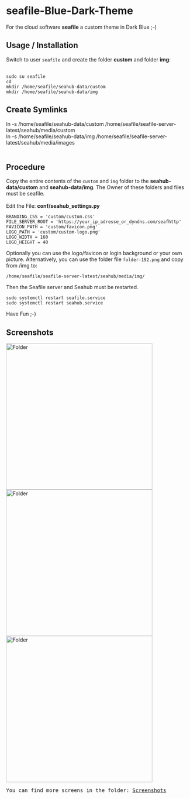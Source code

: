 # seafile-Blue-Dark-Theme
For the cloud software <strong>seafile</strong> a custom theme in Dark Blue ;-)

<h2>Usage / Installation</h2>
Switch to user <code>seafile</code> and create the folder <strong>custom</strong> and folder <strong>img</strong>:
<br><br>
<pre>
<code>sudo su seafile</code>
<code>cd</code>
<code>mkdir /home/seafile/seahub-data/custom</code>
<code>mkdir /home/seafile/seahub-data/img</code>
</pre>

<h2>Create Symlinks</h2>
ln -s /home/seafile/seahub-data/custom /home/seafile/seafile-server-latest/seahub/media/custom
<br>
ln -s /home/seafile/seahub-data/img /home/seafile/seafile-server-latest/seahub/media/images
<br><br>
<h2>Procedure</h2>
Copy the entire contents of the <code>custom</code> and <code>img</code> folder to the <strong>seahub-data/custom</strong> and <strong>seahub-data/img</strong>. The Owner of these folders and files must be seafile.
<br><br>
Edit the File: <strong>conf/seahub_settings.py</strong>

<pre>
<code>BRANDING_CSS = 'custom/custom.css'</code>
<code>FILE_SERVER_ROOT = 'https://your_ip_adresse_or_dyndns.com/seafhttp'</code>
<code>FAVICON_PATH = 'custom/favicon.png'</code>
<code>LOGO_PATH = 'custom/custom-logo.png'</code>
<code>LOGO_WIDTH = 160</code>
<code>LOGO_HEIGHT = 40</code>
</pre>

Optionally you can use the logo/favicon or login background or your own picture. Alternatively, you can use the folder file <code>folder-192.png</code> and copy from /img to:
<pre><code>/home/seafile/seafile-server-latest/seahub/media/img/</code></pre>

Then the Seafile server and Seahub must be restarted.
<pre>
<code>sudo systemctl restart seafile.service</code>
<code>sudo systemctl restart seahub.service</code>
</pre>

Have Fun ;-)

<h2>Screenshots</h2>
<img src="https://github.com/topa-LE/seafile_blue_dark_themes/blob/master/Screenshots/screen-2.png?raw=true" alt="Folder" style="max-width:100%;" width="400">

<img src="https://github.com/topa-LE/seafile_blue_dark_themes/blob/master/Screenshots/screen-4.png?raw=true" alt="Folder" style="max-width:100%;" width="400">

<img src="https://github.com/topa-LE/seafile_blue_dark_themes/blob/master/Screenshots/screen-6.png?raw=true" alt="Folder" style="max-width:100%;" width="400">

<pre>You can find more screens in the folder: <a href="https://github.com/topa-LE/seafile_blue_dark_themes/tree/master/Screenshots">Screenshots</a></pre>
